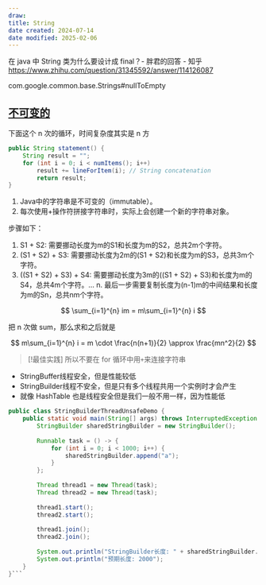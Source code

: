 ```yaml
---
draw:
title: String
date created: 2024-07-14
date modified: 2025-02-06
---
```


在 java 中 String 类为什么要设计成 final？- 胖君的回答 - 知乎  
https://www.zhihu.com/question/31345592/answer/114126087

com.google.common.base.Strings#nullToEmpty

## [不可变的](不可变的.md)

下面这个 n 次的循环，时间复杂度其实是 n 方

```java
public String statement() {
	String result = "";
	for (int i = 0; i < numItems(); i++)
		result += lineForItem(i); // String concatenation
		return result;
}
```

1. Java中的字符串是不可变的（immutable）。
2. 每次使用+操作符拼接字符串时，实际上会创建一个新的字符串对象。

步骤如下：

1. S1 + S2: 需要挪动长度为m的S1和长度为m的S2，总共2m个字符。
2. (S1 + S2) + S3: 需要挪动长度为2m的(S1 + S2)和长度为m的S3，总共3m个字符。
3. ((S1 + S2) + S3) + S4: 需要挪动长度为3m的((S1 + S2) + S3)和长度为m的S4，总共4m个字符。... n. 最后一步需要复制长度为(n-1)m的中间结果和长度为m的Sn，总共nm个字符。

$$
\sum_{i=1}^{n} im = m\sum_{i=1}^{n} i
$$

把 n 次做 sum，那么求和之后就是

$$
m\sum_{i=1}^{n} i = m \cdot \frac{n(n+1)}{2} \approx \frac{mn^2}{2}
$$

> [!最佳实践]
> 所以不要在 for 循环中用`+`来连接字符串

- StringBuffer线程安全，但是性能较低
- StringBuilder线程不安全，但是只有多个线程共用一个实例时才会产生
- 就像 HashTable 也是线程安全但是我们一般不用一样，因为性能低

```java
public class StringBuilderThreadUnsafeDemo {
    public static void main(String[] args) throws InterruptedException {
        StringBuilder sharedStringBuilder = new StringBuilder();
        
        Runnable task = () -> {
            for (int i = 0; i < 1000; i++) {
                sharedStringBuilder.append("a");
            }
        };
        
        Thread thread1 = new Thread(task);
        Thread thread2 = new Thread(task);
        
        thread1.start();
        thread2.start();
        
        thread1.join();
        thread2.join();
        
        System.out.println("StringBuilder长度: " + sharedStringBuilder.length());
        System.out.println("预期长度: 2000");
    }
}```
